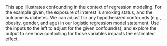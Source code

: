 <script type="text/javascript"
  src="http://cdn.mathjax.org/mathjax/latest/MathJax.js?config=TeX-AMS-MML_HTMLorMML">
</script>

This app illustrates confounding in the context of regression modeling. For the example given, the exposure of interest is smoking status, and the outcome is diabetes. We can adjust for any hypothesized confounds (e.g., obesity, gender, and age) in our logistic regression model statement. Use the inputs to the left to adjust for the given confound(s), and explore the output to see how controlling for those variables impacts the estimated effect.
